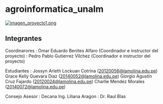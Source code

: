 # agroinformatica_unalm


[![imagen_proyecto1.png](https://s4.postimg.org/rncpf7gel/imagen_proyecto1.png)](https://postimg.org/image/dtocq5nt5/)


## Integrantes


Coordinarores	 :  Omar Eduardo Benites Alfaro   (Coordinador e instructor del proyecto)
			         :  Pedro Pablo Gutierrez Vilchez (Coordinador e instructor del proyecto)
                
Estudiantes		 :  Jossyn Arleth Lockuan Cotrina    (20120056@lamolina.edu.pe)
                  Grace Kelly Guevara Diaz         (20140052@lamolina.edu.pe)
                  Giorgio Agustín Cruz Fajardo     (20120024@lamolina.edu.pe)
                  Charlie Mendez Morales           (20140072@lamolina.edu.pe)
                  
                  
Consejo Asesor : Decana Ing. Liliana Aragon
               : Dr. Raul Blas 	




